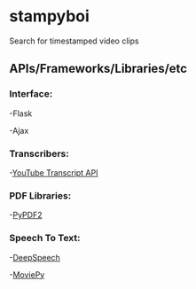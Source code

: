 # stampyboi
Search for timestamped video clips

## APIs/Frameworks/Libraries/etc
### Interface:

-Flask

-Ajax

### Transcribers:

-[YouTube Transcript API](https://github.com/jdepoix/youtube-transcript-api)

### PDF Libraries:

-[PyPDF2](http://pybrary.net/pyPdf/pythondoc-pyPdf.pdf.html)

### Speech To Text:

-[DeepSpeech](https://deepspeech.readthedocs.io/en/v0.7.3/?badge=latest)

-[MoviePy](https://zulko.github.io/moviepy/ref/ref.html)
